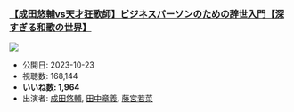 ### [【成田悠輔vs天才狂歌師】ビジネスパーソンのための辞世入門【深すぎる和歌の世界】](https://www.youtube.com/watch?v=jwrwSBZjTPU)
[![](https://img.youtube.com/vi/jwrwSBZjTPU/sddefault.jpg)](https://www.youtube.com/watch?v=jwrwSBZjTPU)
-   公開日: 2023-10-23
-   視聴数: 168,144
-   **いいね数: 1,964**
-   出演者: [成田悠輔](/rehacq_fan/people/成田悠輔 "wikilink"), [田中章義](/rehacq_fan/people/田中章義 "wikilink"), [藤宮若菜](/rehacq_fan/people/藤宮若菜 "wikilink")
